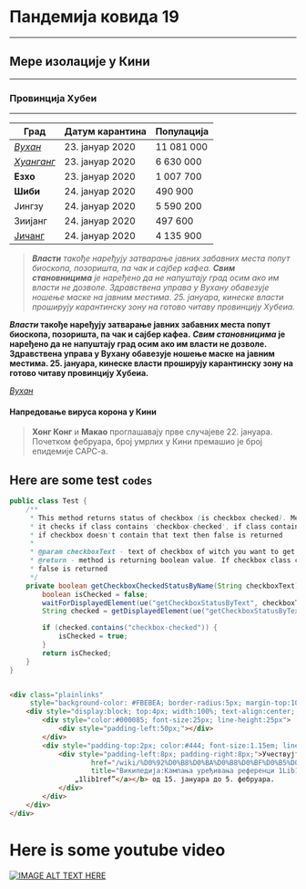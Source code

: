 # Пандемија ковида 19

---
## Мере изолације у Кини

___
### Провинција Хубеи

***

[Јичанг]: https://sr.wikipedia.org/wiki/%D0%88%D0%B8%D1%87%D0%B0%D0%BD%D0%B3

Град |	Датум карантина |	Популација
--- | --- | ---
[*Вухан*](https://sr.wikipedia.org/wiki/%D0%92%D1%83%D1%85%D0%B0%D0%BD) |	23. јануар 2020 |	11 081 000
[_Хуанганг_](https://sr.wikipedia.org/wiki/%D0%A5%D1%83%D0%B0%D0%BD%D0%B3%D0%B0%D0%BD%D0%B3 "Хуанганг") |	23. јануар 2020 |	6 630 000
**Eзхо** |	23. јануар 2020	| 1 007 700
__Шиби__ |	24. јануар 2020	| 490 900
Јингзу |	24. јануар 2020	| 5 590 200
Зиијанг |	24. јануар 2020	| 497 600
[Јичанг] |	24. јануар 2020	| 4 135 900

> *__Власти__ такође наређују затварање јавних забавних места попут биоскопа, позоришта, па чак и сајбер кафеа.* 
> _**Свим становницима** је наређено да не напуштају град осим ако им власти не дозволе. Здравствена управа у Вухану обавезује ношење маске на јавним местима. 25. јануара, кинеске власти проширују карантинску зону на готово читаву провинцију Хубеиа._

**_Власти_ такође наређују затварање јавних забавних места попут биоскопа, позоришта, па чак и сајбер кафеа.**
__*Свим становницима* је наређено да не напуштају град осим ако им власти не дозволе. Здравствена управа у Вухану обавезује ношење маске на јавним местима. 25. јануара, кинеске власти проширују карантинску зону на готово читаву провинцију Хубеиа.__

[*Вухан*](https://sr.wikipedia.org/wiki/%D0%92%D1%83%D1%85%D0%B0%D0%BD)

#### Напредовање вируса корона у Кини

> **Хонг Конг** и __Макао__ проглашавају прве случајеве 22. јануара. Почетком фебруара, број умрлих у Кини премашио је број епидемије САРС-а.

Here are some test `codes`
-------------------------

```java
public class Test {
    /**
     * This method returns status of checkbox (is checkbox checked). Method finds element by checkbox text and gets class of that element, after that
     * it checks if class contains 'checkbox-checked', if class contains that text then checkbox is selected and true value is return
     * if checkbox doesn't contain that text then false is returned
     *
     * @param checkboxText - text of checkbox of witch you want to get status (e.g. "Read Only")
     * @return - method is returning boolean value. If checkbox class contains "checkbox-checked" then true is returned in other case
     * false is returned
     */
    private boolean getCheckboxCheckedStatusByName(String checkboxText) {
        boolean isChecked = false;
        waitForDisplayedElement(ue("getCheckboxStatusByText", checkboxText));
        String checked = getDisplayedElement(ue("getCheckboxStatusByText", checkboxText)).getAttribute("class");

        if (checked.contains("checkbox-checked")) {
            isChecked = true;
        }
        return isChecked;
    }
}
```

```html

<div class="plainlinks"
     style="background-color: #FBEBEA; border-radius:5px; margin-top:10px; position:relative; border: 1px solid #aaa; font-family: 'Helvetica', 'Arial', sans-serif; line-height: 18px; box-shadow: 0 1px 1px rgba( 0, 0, 0, 0.15 ); overflow:hidden;">
    <div style="display:block; top:4px; width:100%; text-align:center;;">
        <div style="color:#000085; font-size:25px; line-height:25px">
            <div style="padding-left:50px;"></div>
        </div>
        <div style="padding-top:2px; color:#444; font-size:1.15em; line-height:1.5;">
            <div style="padding-left:8px; padding-right:8px;">Учествујте у <b><a
                    href="/wiki/%D0%92%D0%B8%D0%BA%D0%B8%D0%BF%D0%B5%D0%B4%D0%B8%D1%98%D0%B0:%D0%9A%D0%B0%D0%BC%D0%BF%D0%B0%D1%9A%D0%B0_%D1%83%D1%80%D0%B5%D1%92%D0%B8%D0%B2%D0%B0%D1%9A%D0%B0_%D1%80%D0%B5%D1%84%D0%B5%D1%80%D0%B5%D0%BD%D1%86%D0%B8_1Lib1Ref_2021"
                    title="Википедија:Кампања уређивања референци 1Lib1Ref 2021">Кампањи уређивања референци
                „1lib1ref”</a></b> од 15. јануара до 5. фебруара.
            </div>
        </div>
    </div>
</div>
```

Here is some youtube video
==========================


[![IMAGE ALT TEXT HERE](https://s29843.pcdn.co/blog/wp-content/uploads/sites/2/2019/06/YouTube-Thumbnail-Sizes.png)](https://www.youtube.com/watch?v=_EoFfNwBzOM)


